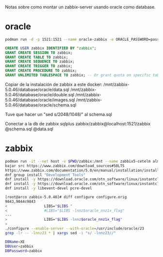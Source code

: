 Notas sobre como montar un zabbix-server usando oracle como database.

# oracle

```bash
podman run -d -p 1521:1521 --name oracle-zabbix -e ORACLE_PASSWORD=password gvenzl/oracle-xe
```

```sql
CREATE USER zabbix IDENTIFIED BY "zabbix";
GRANT CREATE SESSION TO zabbix;
GRANT CREATE TABLE TO zabbix;
GRANT CREATE SEQUENCE TO zabbix;
GRANT CREATE TRIGGER TO zabbix;
GRANT CREATE PROCEDURE TO zabbix;
GRANT UNLIMITED TABLESPACE TO zabbix; -- Or grant quota on specific tablespaces
```

Copiar de la instalación de zabbix a este docker:
/mnt/zabbix-5.0.46/database/oracle/data.sql
/mnt/zabbix-5.0.46/database/oracle/double.sql
/mnt/zabbix-5.0.46/database/oracle/images.sql
/mnt/zabbix-5.0.46/database/oracle/schema.sql

Tuve que hacer un "sed s/2048/1048/" al schema.sql

Conectar a la db de zabbix
sqlplus zabbix/zabbix@localhost:1521/zabbix
@schema.sql
@data.sql

# zabbix

```bash
podman run -it --net host -v $PWD/zabbix:/mnt --name zabbix5-cetelm almalinux:8
bajar src https://www.zabbix.com/download_sources#50LTS
https://www.zabbix.com/documentation/5.0/en/manual/installation/install
dnf group install "Development Tools"
dnf install -y https://download.oracle.com/otn_software/linux/instantclient/2380000/oracle-instantclient-basic-23.8.0.25.04-1.el8.x86_64.rpm
dnf install -y https://download.oracle.com/otn_software/linux/instantclient/2380000/oracle-instantclient-devel-23.8.0.25.04-1.el8.x86_64.rpm
dnf install -y libevent-devel pcre-devel

[root@arco zabbix-5.0.46]# diff configure configure.orig
9843,9844c9843
<                 LIBS="$LIBS "
<                 #LIBS="$LIBS -lnnz$oracle_nnz1x_flag"
---
>                 LIBS="$LIBS -lnnz$oracle_nnz1x_flag"
>
./configure --enable-server --with-oracle=/usr/include/oracle/23
grep -lr -- -lnnz23 * | xargs sed -i "s/ -lnnz23//"

DBName=XE
DBUser=zabbix
DBPassword=zabbix
```
